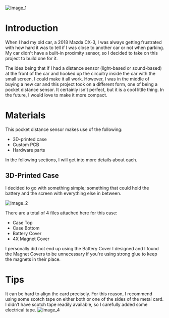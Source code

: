 ![Image_1](https://github.com/user-attachments/assets/b0f54053-2228-4e61-9200-109c2e711bf4)

# Introduction
When I had my old car, a 2018 Mazda CX-3, I was always getting frustrated with how hard it was to tell if I was close to another car or not when parking. My car didn't have a built-in proximity sensor, so I decided to take on this project to build one for it.

The idea being that if I had a distance sensor (light-based or sound-based) at the front of the car and hooked up the circuitry inside the car with the small screen, I could make it all work. However, I was in the middle of buying a new car and this project took on a different form, one of being a pocket distance sensor. It certainly isn't perfect, but it is a cool little thing. In the future, I would love to make it more compact.

# Materials
This pocket distance sensor makes use of the following:

- 3D-printed case
- Custom PCB
- Hardware parts

In the following sections, I will get into more details about each.

## 3D-Printed Case

I decided to go with something simple; something that could hold the battery and the screen with everything else in between.

![Image_2](https://github.com/user-attachments/assets/2eff39e0-9316-43b9-9401-2fc38c603700)

There are a total of 4 files attached here for this case:

- Case Top
- Case Bottom
- Battery Cover
- 4X Magnet Cover

I personally did not end up using the Battery Cover I designed and I found the Magnet Covers to be unnecessary if you're using strong glue to keep the magnets in their place.

# Tips
 It can be hard to align the card precisely. For this reason, I recommend using some scotch tape on either both or one of the sides of the metal card. I didn’t have scotch tape readily available, so I carefully added some electrical tape.
 ![Image_4](https://github.com/user-attachments/assets/9e7eda4a-26a8-4de4-a63d-540204487ea2)
